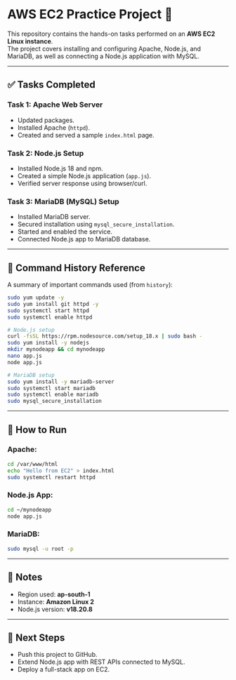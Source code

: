 # AWS EC2 Practice Project 🚀

This repository contains the hands-on tasks performed on an **AWS EC2 Linux instance**.  
The project covers installing and configuring Apache, Node.js, and MariaDB, as well as connecting a Node.js application with MySQL.

---

## ✅ Tasks Completed

### **Task 1: Apache Web Server**
- Updated packages.
- Installed Apache (`httpd`).
- Created and served a sample `index.html` page.

### **Task 2: Node.js Setup**
- Installed Node.js 18 and npm.
- Created a simple Node.js application (`app.js`).
- Verified server response using browser/curl.

### **Task 3: MariaDB (MySQL) Setup**
- Installed MariaDB server.
- Secured installation using `mysql_secure_installation`.
- Started and enabled the service.
- Connected Node.js app to MariaDB database.

---

## 📂 Command History Reference
A summary of important commands used (from `history`):

```bash
sudo yum update -y
sudo yum install git httpd -y
sudo systemctl start httpd
sudo systemctl enable httpd

# Node.js setup
curl -fsSL https://rpm.nodesource.com/setup_18.x | sudo bash -
sudo yum install -y nodejs
mkdir mynodeapp && cd mynodeapp
nano app.js
node app.js

# MariaDB setup
sudo yum install -y mariadb-server
sudo systemctl start mariadb
sudo systemctl enable mariadb
sudo mysql_secure_installation
```

---

## 🚀 How to Run

### Apache:
```bash
cd /var/www/html
echo "Hello from EC2" > index.html
sudo systemctl restart httpd
```

### Node.js App:
```bash
cd ~/mynodeapp
node app.js
```

### MariaDB:
```bash
sudo mysql -u root -p
```

---

## 📌 Notes
- Region used: **ap-south-1**
- Instance: **Amazon Linux 2**
- Node.js version: **v18.20.8**

---

## 🔗 Next Steps
- Push this project to GitHub.  
- Extend Node.js app with REST APIs connected to MySQL.  
- Deploy a full-stack app on EC2.

